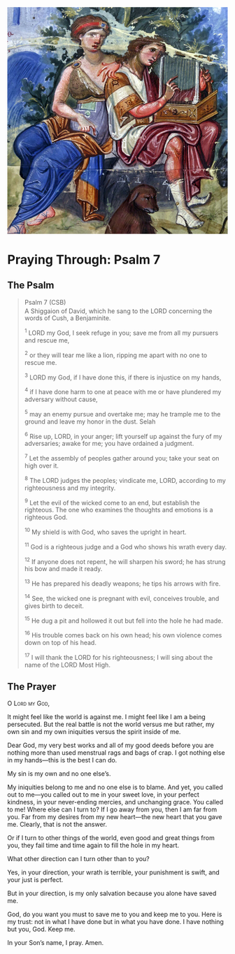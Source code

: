 <img class="intro-right" src="art-paris-psalter.jpg">

<style>
  li {list-style-type: none;}
  p + ul {
    margin-top: -18px;
}
</style>

# Praying Through: Psalm 7

## The Psalm

>Psalm 7 (CSB)  
><sup></sup> A Shiggaion of David, which he sang to the LORD concerning the words of Cush, a Benjaminite. 
>
><sup>1</sup> LORD my God, I seek refuge in you; save me from all my pursuers and rescue me, 
>
><sup>2</sup> or they will tear me like a lion, ripping me apart with no one to rescue me. 
>
><sup>3</sup> LORD my God, if I have done this, if there is injustice on my hands, 
>
><sup>4</sup> if I have done harm to one at peace with me or have plundered my adversary without cause, 
>
><sup>5</sup> may an enemy pursue and overtake me; may he trample me to the ground and leave my honor in the dust. Selah 
>
><sup>6</sup> Rise up, LORD, in your anger; lift yourself up against the fury of my adversaries; awake for me; you have ordained a judgment. 
>
><sup>7</sup> Let the assembly of peoples gather around you; take your seat on high over it. 
>
><sup>8</sup> The LORD judges the peoples; vindicate me, LORD, according to my righteousness and my integrity. 
>
><sup>9</sup> Let the evil of the wicked come to an end, but establish the righteous. The one who examines the thoughts and emotions is a righteous God. 
>
><sup>10</sup> My shield is with God, who saves the upright in heart. 
>
><sup>11</sup> God is a righteous judge and a God who shows his wrath every day. 
>
><sup>12</sup> If anyone does not repent, he will sharpen his sword; he has strung his bow and made it ready. 
>
><sup>13</sup> He has prepared his deadly weapons; he tips his arrows with fire. 
>
><sup>14</sup> See, the wicked one is pregnant with evil, conceives trouble, and gives birth to deceit. 
>
><sup>15</sup> He dug a pit and hollowed it out but fell into the hole he had made. 
>
><sup>16</sup> His trouble comes back on his own head; his own violence comes down on top of his head. 
>
><sup>17</sup> I will thank the LORD for his righteousness; I will sing about the name of the LORD Most High.

## The Prayer

<div style="font-variant: small-caps;">
O Lord my God,
</div>

It might feel like the world is against me. I might feel like I am a being persecuted. But the real battle is not the world versus me but rather, my own sin and my own iniquities versus the spirit inside of me.

Dear God, my very best works and all of my good deeds before you are nothing more than used menstrual rags and bags of crap. I got nothing else in my hands—this is the best I can do.

My sin is my own and no one else’s.

My iniquities belong to me and no one else is to blame.
And yet, you called out to me—you called out to me in your sweet love, in your perfect kindness, in your never-ending mercies, and unchanging grace. You called to me!
Where else can I turn to? If I go away from you, then I am far from you. Far from my desires from my new heart—the new heart that you gave me. Clearly, that is not the answer.

Or if I turn to other things of the world, even good and great things from you, they fail time and time again to fill the hole in my heart.

What other direction can I turn other than to you?

Yes, in your direction, your wrath is terrible, your punishment is swift, and your just is perfect.

But in your direction, is my only salvation because you alone have saved me.

God, do you want you must to save me to you and keep me to you. Here is my trust: not in what I have done but in what you have done.
I have nothing but you, God. Keep me.

In your Son’s name, I pray.
Amen.
